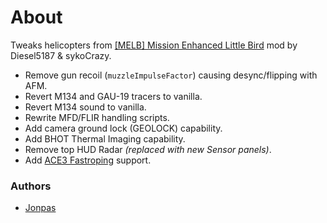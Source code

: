 # About

Tweaks helicopters from [[MELB] Mission Enhanced Little Bird](https://forums.bistudio.com/topic/181895-melb-mission-enhanced-little-bird/) mod by Diesel5187 & sykoCrazy.

- Remove gun recoil (`muzzleImpulseFactor`) causing desync/flipping with AFM.
- Revert M134 and GAU-19 tracers to vanilla.
- Revert M134 sound to vanilla.
- Rewrite MFD/FLIR handling scripts.
- Add camera ground lock (GEOLOCK) capability.
- Add BHOT Thermal Imaging capability.
- Remove top HUD Radar _(replaced with new Sensor panels)_.
- Add [ACE3 Fastroping](http://ace3mod.com/wiki/feature/fastroping.html) support.

### Authors

- [Jonpas](http://github.com/jonpas)

